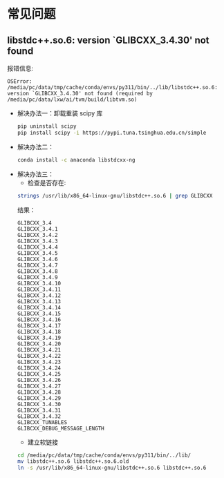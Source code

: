 # 常见问题

## libstdc++.so.6: version `GLIBCXX_3.4.30' not found

报错信息:
```
OSError: /media/pc/data/tmp/cache/conda/envs/py311/bin/../lib/libstdc++.so.6: version `GLIBCXX_3.4.30' not found (required by /media/pc/data/lxw/ai/tvm/build/libtvm.so)
```
- 解决办法一：卸载重装 scipy 库
    ```bash
    pip uninstall scipy
    pip install scipy -i https://pypi.tuna.tsinghua.edu.cn/simple 
    ```
- 解决办法二：
    ```bash
    conda install -c anaconda libstdcxx-ng
    ```
- 解决办法三：
    - 检查是否存在:
    ```bash
    strings /usr/lib/x86_64-linux-gnu/libstdc++.so.6 | grep GLIBCXX
    ```
    结果：
    ```
    GLIBCXX_3.4
    GLIBCXX_3.4.1
    GLIBCXX_3.4.2
    GLIBCXX_3.4.3
    GLIBCXX_3.4.4
    GLIBCXX_3.4.5
    GLIBCXX_3.4.6
    GLIBCXX_3.4.7
    GLIBCXX_3.4.8
    GLIBCXX_3.4.9
    GLIBCXX_3.4.10
    GLIBCXX_3.4.11
    GLIBCXX_3.4.12
    GLIBCXX_3.4.13
    GLIBCXX_3.4.14
    GLIBCXX_3.4.15
    GLIBCXX_3.4.16
    GLIBCXX_3.4.17
    GLIBCXX_3.4.18
    GLIBCXX_3.4.19
    GLIBCXX_3.4.20
    GLIBCXX_3.4.21
    GLIBCXX_3.4.22
    GLIBCXX_3.4.23
    GLIBCXX_3.4.24
    GLIBCXX_3.4.25
    GLIBCXX_3.4.26
    GLIBCXX_3.4.27
    GLIBCXX_3.4.28
    GLIBCXX_3.4.29
    GLIBCXX_3.4.30
    GLIBCXX_3.4.31
    GLIBCXX_3.4.32
    GLIBCXX_TUNABLES
    GLIBCXX_DEBUG_MESSAGE_LENGTH
    ```
    - 建立软链接
    ```bash
    cd /media/pc/data/tmp/cache/conda/envs/py311/bin/../lib/
    mv libstdc++.so.6 libstdc++.so.6.old
    ln -s /usr/lib/x86_64-linux-gnu/libstdc++.so.6 libstdc++.so.6
    ```